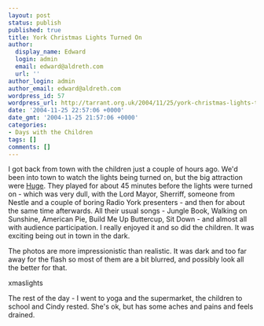 ```yaml
---
layout: post
status: publish
published: true
title: York Christmas Lights Turned On
author:
  display_name: Edward
  login: admin
  email: edward@aldreth.com
  url: ''
author_login: admin
author_email: edward@aldreth.com
wordpress_id: 57
wordpress_url: http://tarrant.org.uk/2004/11/25/york-christmas-lights-turned-on/
date: '2004-11-25 22:57:06 +0000'
date_gmt: '2004-11-25 21:57:06 +0000'
categories:
- Days with the Children
tags: []
comments: []
---
```

<p>I got back from town with the children just a couple of hours ago.  We'd been into town to watch the lights being turned on, but the big attraction were <a href="http://www.hugepartyband.co.uk">Huge</a>.  They played for about 45 minutes before the lights were turned on - which was very dull, with the Lord Mayor, Sherriff, someone from Nestle and a couple of boring Radio York presenters - and then for about the same time afterwards.  All their usual songs - Jungle Book, Walking on Sunshine, American Pie,  Build Me Up Buttercup, Sit Down - and almost all with audience participation.  I really enjoyed it and so did the children.  It was exciting being out in town in the dark.</p>
<p>The photos are more impressionistic than realistic.  It was dark and too far away for the flash so most of them are a bit blurred, and possibly look all the better for that.</p>
<p><wpg2>xmaslights</wpg2></p>
<p>The rest of the day - I went to yoga and the supermarket, the children to school and Cindy rested.  She's ok, but has some aches and pains and feels drained.</p>
